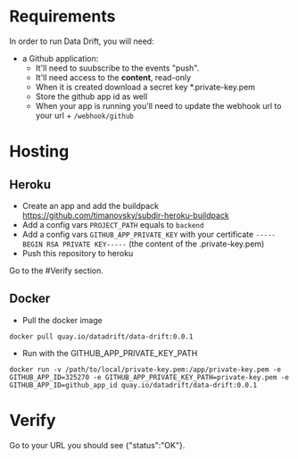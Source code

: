 # Requirements

In order to run Data Drift, you will need:

- a Github application:
  - It'll need to suubscribe to the events "push".
  - It'll need access to the **content**, read-only
  - When it is created download a secret key \*.private-key.pem
  - Store the github app id as well
  - When your app is running you'll need to update the webhook url to your url + `/webhook/github`

# Hosting

## Heroku

- Create an app and add the buildpack https://github.com/timanovsky/subdir-heroku-buildpack
- Add a config vars `PROJECT_PATH` equals to `backend`
- Add a config vars `GITHUB_APP_PRIVATE_KEY` with your certificate `-----BEGIN RSA PRIVATE KEY-----` (the content of the .private-key.pem)
- Push this repository to heroku

Go to the #Verify section.

## Docker

- Pull the docker image

```
docker pull quay.io/datadrift/data-drift:0.0.1
```

- Run with the GITHUB_APP_PRIVATE_KEY_PATH

```
docker run -v /path/to/local/private-key.pem:/app/private-key.pem -e GITHUB_APP_ID=325270 -e GITHUB_APP_PRIVATE_KEY_PATH=private-key.pem -e GITHUB_APP_ID=github_app_id quay.io/datadrift/data-drift:0.0.1
```

# Verify

Go to your URL you should see {"status":"OK"}.
